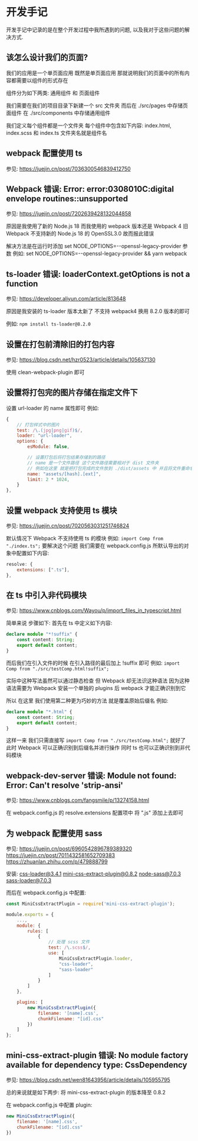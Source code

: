 # 开发手记

开发手记中记录的是在整个开发过程中我所遇到的问题, 以及我对于这些问题的解决方式.




## 该怎么设计我们的页面?
我们的应用是一个单页面应用 既然是单页面应用 那就说明我们的页面中的所有内容都需要以组件的形式存在

组件分为如下两类: 通用组件 和 页面组件

我们需要在我们的项目目录下新建一个 src 文件夹
而后在 ./src/pages 中存储页面组件  在 ./src/components 中存储通用组件

我们定义每个组件都是一个文件夹 每个组件中包含如下内容: index.html, index.scss 和 index.ts
文件夹名就是组件名








## webpack 配置使用 ts
参见:
https://juejin.cn/post/7036300546839412750




## Webpack 错误: Error: error:0308010C:digital envelope routines::unsupported
参见:
https://juejin.cn/post/7202639428132044858


原因是我使用了新的 Node.js 18  而我使用的 webpack 版本还是 Webpack 4
旧 Webpack 不支持新的 Node.js 18 的 OpenSSL3.0  故而报此错误

解决方法是在运行时添加 set NODE_OPTIONS=--openssl-legacy-provider 参数
例如:
set NODE_OPTIONS=--openssl-legacy-provider && yarn webpack




## ts-loader 错误: loaderContext.getOptions is not a function
参见:
https://developer.aliyun.com/article/813648


原因是我安装的 ts-loader 版本太新了 不支持 webpack4
换用 8.2.0 版本的即可

例如: `npm install ts-loader@8.2.0`




## 设置在打包前清除旧的打包内容
参见:
https://blog.csdn.net/hzr0523/article/details/105637130


使用 clean-webpack-plugin 即可




## 设置将打包完的图片存储在指定文件下
设置 url-loader 的 name 属性即可
例如:
```javascript
{
    // 打包样式中的图片
    test: /\.(jpg|png|gif)$/,
    loader: "url-loader",
    options: {
        esModule: false,

        // 设置打包后将打包结果存储到的路径
        // name 是一个文件路径 这个文件路径需要相对于 dist 文件夹
        // 例如在这里 就是把打包完成的文件放到 ./dist/assets 中 并且将文件重命名为 [hash].[ext]
        name: "assets/[hash].[ext]",
        limit: 2 * 1024,
    }
},
```



## 设置 webpack 支持使用 ts 模块
参见:
https://juejin.cn/post/7020563031251746824


默认情况下 Webpack 不支持使用 ts 的模块 例如: `import Comp from "./index.ts";`
要解决这个问题 我们需要在 webpack.config.js 所默认导出的对象中配置如下内容:
```js
resolve: {
    extensions: [".ts"],
},
```




## 在 ts 中引入非代码模块
参见:
https://www.cnblogs.com/Wayou/p/import_files_in_typescript.html


简单来说 步骤如下:
首先在 ts 中定义如下内容:
```ts
declare module "*!suffix" {
    const content: String;
    export default content;
}
```

而后我们在引入文件的时候 在引入路径的最后加上 !suffix 即可
例如: `import Comp from "./src/testComp.html!suffix";`

实际中这种写法虽然可以通过静态检查 但 Webpack 却无法识这种语法
因为这种语法需要为 Webpack 安装一个单独的 plugins 后  webpack 才能正确识别到它

所以 在这里 我们使用第二种更为巧妙的方法 就是覆盖原始后缀名
例如:
```ts
declare module "*.html" {
    const content: String;
    export default content;
}
```

这样一来 我们只需直接写 `import Comp from "./src/testComp.html";` 就好了
此时 Webpack 可以正确识别到后缀名并进行操作 同时 ts 也可以正确识别到非代码模块




## webpack-dev-server 错误: Module not found: Error: Can't resolve 'strip-ansi'
参见:
https://www.cnblogs.com/fangsmile/p/13274158.html


在 webpack.config.js 的 resolve.extensions 配置项中 将 ".js" 添加上去即可




## 为 webpack 配置使用 sass
参见:
https://juejin.cn/post/6960542896789389320
https://juejin.cn/post/7011432581652709383
https://zhuanlan.zhihu.com/p/479888799


安装:
css-loader@3.4.1
mini-css-extract-plugin@0.8.2
node-sass@7.0.3
sass-loader@7.0.3

而后在 webpack.config.js 中配置:
```js
const MiniCssExtractPlugin = require('mini-css-extract-plugin');

module.exports = {
    ...,
    module: {
        rules: [
            {
                // 处理 scss 文件
                test: /\.scss$/,
                use: [
                    MiniCssExtractPlugin.loader,
                    "css-loader",
                    "sass-loader"
                ]
            }
        ]
    },

    plugins: [
        new MiniCssExtractPlugin({
            filename: '[name].css',
            chunkFilename: "[id].css"
        })
    ]
};
```



## mini-css-extract-plugin 错误: No module factory available for dependency type: CssDependency
参见:
https://blog.csdn.net/wen81643956/article/details/105955795


总的来说就是如下两步:
将 mini-css-extract-plugin 的版本降至 0.8.2

在 webpack.config.js 中配置 plugin:
```js
new MiniCssExtractPlugin({
    filename: '[name].css',
    chunkFilename: "[id].css"
})
```
























